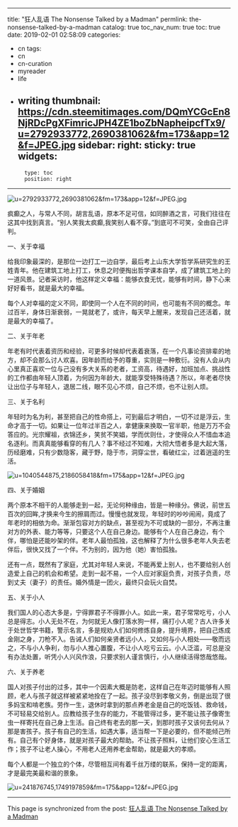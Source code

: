 
---
title: "狂人乱语 The Nonsense Talked by a Madman"
permlink: the-nonsense-talked-by-a-madman
catalog: true
toc_nav_num: true
toc: true
date: 2019-02-01 02:58:09
categories:
- cn
tags:
- cn
- cn-curation
- myreader
- life
- writing
thumbnail: https://cdn.steemitimages.com/DQmYCGcEn8NjRDcPgXFimricJPH4ZE1boZbNapheipcfTx9/u=2792933772,2690381062&fm=173&app=12&f=JPEG.jpg
sidebar:
    right:
        sticky: true
widgets:
    -
        type: toc
        position: right
---


![u=2792933772,2690381062&fm=173&app=12&f=JPEG.jpg](https://cdn.steemitimages.com/DQmYCGcEn8NjRDcPgXFimricJPH4ZE1boZbNapheipcfTx9/u=2792933772,2690381062&fm=173&app=12&f=JPEG.jpg)

疯癫之人，与常人不同，胡言乱语，原本不足可信，如同醉酒之言，可我们往往在这其中找到真言。“别人笑我太疯癫,我笑别人看不穿。”到底可不可笑，全由自己评判。

一、关于幸福

给我印象最深的，是那位一边打工一边自学，最后考上山东大学哲学系研究生的王姓青年。他在建筑工地上打工，休息之时便掏出哲学课本自学，成了建筑工地上的一道风景。记者采访时，他这样定义幸福：能够衣食无忧，能够有时间，静下心来好好看书，就是最大的幸福。

每个人对幸福的定义不同，即使同一个人在不同的时间，也可能有不同的概念。年过百半，身体日渐衰弱，一晃就老了，或许，每天早上醒来，发现自己还活着，就是最大的幸福了。

二、关于年老

年老有时代表着资历和经验，可更多时候却代表着衰落，在一个凡事论资排辈的地方，却不会那么讨人欢喜。因年龄而给予的尊重，实则是一种敷衍。没有人会从内心里真正喜欢一位与己没有多大关系的老者，工资高，待遇好，加班加点、挑战性的工作都由年轻人顶着，为何因为年龄大，就能享受特殊待遇？所以，年老者尽快让出位子与年轻人，退居二线，眼不见心不烦，自己不烦，也不让别人烦。

三、关于名利

年轻时为名为利，甚至把自己的性命搭上，可到最后才明白，一切不过是浮云，生命才高于一切。如果让一位年过半百之人，拿健康来换取一官半职，他是万万不会答应的。光宗耀祖，衣锦还乡，笑贫不笑娼，学而优则仕，才使得众人不惜血本追名逐利。而真真能够看穿的有几人？事不经过不知难，大彻大悟者多是大起大落，历经磨难，只有少数隐客，藏于野，隐于市，洞穿尘世，看破红尘，过着逍遥的生活。

![u=1040544875,2186058418&fm=175&app=12&f=JPEG.jpg](https://cdn.steemitimages.com/DQmcDTudTQuhYSaDfcitdAEaYpZi4XZ24GZTHgvntLELws9/u=1040544875,2186058418&fm=175&app=12&f=JPEG.jpg)

四、关于婚姻

两个原本不相干的人能够走到一起，无论何种缘由，皆是一种缘分。佛说，前世五百次的回眸,才换来今生的擦肩而过。慢慢也就发现，年轻时的吵吵闹闹，竟成了年老时的相依为命。渐渐包容对方的缺点，甚至视为不可或缺的一部分，不再注重对方的外表、能力等等，只要这个人在自己身边。能够有个人在自己身边，有个伴，哪怕是还能吵架的伴。老年人最怕孤独，这也解释了为什么很多老年人失去老伴后，很快又找了一个伴。不为别的，因为他（她）害怕孤独。

还有一点，既然有了家庭，尤其对年轻人来说，不能再爱上别人，也不要给别人创造爱上自己的机会和希望。走到一起不易，一个人应对家庭负责，对孩子负责，尽到丈夫（妻子）的责任。婚外情是一团火，最终只会玩火自焚。

五、关于小人

我们国人的心态大多是，宁得罪君子不得罪小人。如此一来，君子常常吃亏，小人总是得志。小人无处不在，为何就无人像打落水狗一样，痛打小人呢？古人许多关于处世哲学书籍，警示名言，多是规劝人们如何修炼自身，提升境界，把自己炼成金刚之身，刀枪不入。告诫人们如何亲贤者远小人，又如何与小人相处——敬而远之，不与小人争利，勿与小人推心置腹，不让小人吃亏云云。小人泛滥，可总是没有办法处置，听凭小人兴风作浪，只要求别人谨言慎行，小人继续活得悠哉悠哉。

六、关于养老

国人对孩子付出的过多，其中一个因素大概是防老，这样自己在年迈时能够有人照顾，老人与孩子就这样被紧紧地拴在了一起。孩子没尽到孝敬义务，倒是出现了很多妈宝和啃老族。劳作一生，退休时拿到的那点养老金是自己的吃饭钱、救命钱，不可轻易交给别人。应教给孩子生存的能力，不能管得过多，更不能让孩子像寄生虫一样寄托在自己身上生活。自己终有老去的那一天，到那时孩子又该何去何从？那是害孩子。孩子有自己的生活，如遇大事，适当帮一下是必要的，但不能倾己所有。自己有个好身体，就是对孩子最大的帮助。不让孩子照料，让他们安心生活工作；孩子不让老人操心，不用老人还用养老金帮助，就是最大的孝顺。

每个人都是一个独立的个体，尽管相互间有着千丝万缕的联系，保持一定的距离，才是最完美最和谐的景象。

![u=241876745,1749197859&fm=175&app=12&f=JPEG.jpg](https://cdn.steemitimages.com/DQmPKtg6vmfLarc2Hq9YqAaNEmg74CMhgXGkJ5s9LqmjfBJ/u=241876745,1749197859&fm=175&app=12&f=JPEG.jpg)

- - -

This page is synchronized from the post: [狂人乱语 The Nonsense Talked by a Madman](https://steemit.com/@bring/the-nonsense-talked-by-a-madman)
